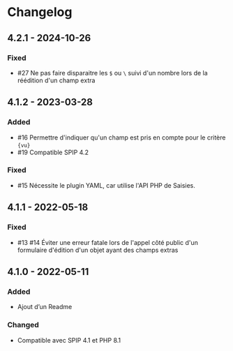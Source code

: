 # Changelog

## 4.2.1 - 2024-10-26

### Fixed

- #27 Ne pas faire disparaitre les `$` ou `\` suivi d'un nombre lors de la réédition d'un champ extra

## 4.1.2 - 2023-03-28

### Added

- #16 Permettre d'indiquer qu'un champ est pris en compte pour le critère `{vu}`
- #19 Compatible SPIP 4.2

### Fixed

- #15 Nécessite le plugin YAML, car utilise l'API PHP de Saisies.

## 4.1.1 - 2022-05-18

### Fixed

- #13 #14 Éviter une erreur fatale lors de l'appel côté public d'un formulaire d'édition d'un objet ayant des champs extras

## 4.1.0 - 2022-05-11

### Added

- Ajout d’un Readme

### Changed

- Compatible avec SPIP 4.1 et PHP 8.1
